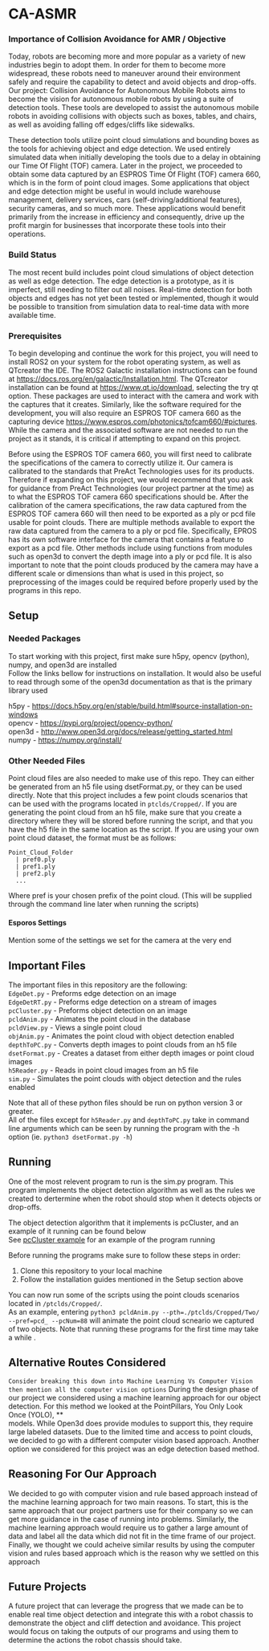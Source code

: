 # CA-ASMR

### Importance of Collision Avoidance for AMR / Objective
Today, robots are becoming more and more popular as a variety of new industries begin to adopt them. In order for them to become more widespread, these robots need to maneuver around their environment safely and require the capability to detect and avoid objects and drop-offs. Our project: Collision Avoidance for Autonomous Mobile Robots aims to become the vision for autonomous mobile robots by using a suite of detection tools. These tools are developed to assist the autonomous mobile robots in avoiding collisions with objects such as boxes, tables, and chairs, as well as avoiding falling off edges/cliffs like sidewalks. 

These detection tools utilize point cloud simulations and bounding boxes as the tools for achieving object and edge detection. We used entirely simulated data when initially developing the tools due to a delay in obtaining our Time Of Flight (TOF) camera. Later in the project, we proceeded to obtain some data captured by an ESPROS Time Of Flight (TOF) camera 660, which is in the form of point cloud images. Some applications that object and edge detection might be useful in would include warehouse management, delivery services, cars (self-driving/additional features), security cameras, and so much more. These applications would benefit primarily from the increase in efficiency and consequently, drive up the profit margin for businesses that incorporate these tools into their operations.

### Build Status
The most recent build includes point cloud simulations of object detection as well as edge detection. The edge detection is a prototype, as it is imperfect, still needing to filter out all noises. Real-time detection for both objects and edges has not yet been tested or implemented, though it would be possible to transition from simulation data to real-time data with more available time.

### Prerequisites
To begin developing and continue the work for this project, you will need to install ROS2 on your system for the robot operating system, as well as QTcreator the IDE. The ROS2 Galactic installation instructions can be found at https://docs.ros.org/en/galactic/Installation.html. The QTcreator installation can be found at https://www.qt.io/download, selecting the try qt option. These packages are used to interact with the camera and work with the captures that it creates. Similarly, like the software required for the development, you will also require an ESPROS TOF camera 660 as the capturing device https://www.espros.com/photonics/tofcam660/#pictures. While the camera and the associated software are not needed to run the project as it stands, it is critical if attempting to expand on this project.

Before using the ESPROS TOF camera 660, you will first need to calibrate the specifications of the camera to correctly utilize it. Our camera is calibrated to the standards that PreAct Technologies uses for its products. Therefore if expanding on this project, we would recommend that you ask for guidance from PreAct Technologies (our project partner at the time) as to what the ESPROS TOF camera 660 specifications should be. After the calibration of the camera specifications, the raw data captured from the ESPROS TOF camera 660 will then need to be exported as a ply or pcd file usable for point clouds. There are multiple methods available to export the raw data captured from the camera to a ply or pcd file. Specifically, EPROS has its own software interface for the camera that contains a feature to export as a pcd file. Other methods include using functions from modules such as open3d to convert the depth image into a ply or pcd file. It is also important to note that the point clouds produced by the camera may have a different scale or dimensions than what is used in this project, so preprocessing of the images could be required before properly used by the programs in this repo.

## Setup
### Needed Packages
To start working with this project, first make sure h5py, opencv (python), numpy, and open3d are installed <br>
Follow the links bellow for instructions on installation. It would also be useful to read through some of the open3d documentation as that is the primary library used

h5py - https://docs.h5py.org/en/stable/build.html#source-installation-on-windows <br>
opencv - https://pypi.org/project/opencv-python/ <br>
open3d - http://www.open3d.org/docs/release/getting_started.html <br>
numpy - https://numpy.org/install/ <br>

### Other Needed Files
Point cloud files are also needed to make use of this repo. They can either be generated from an h5 file using dsetFormat.py, or they can be used directly. Note that this project includes a few point clouds scenarios that can be used with the programs located in `ptclds/Cropped/`. If you are generating the point cloud from an h5 file, make sure that you create a directory where they will be stored before running the script, and that you have the h5 file in the same location as the script. If you are using your own point cloud dataset, the format must be as follows:
```
Point_Cloud_Folder
  | pref0.ply
  | pref1.ply
  | pref2.ply
  ...
```
Where pref is your chosen prefix of the point cloud. (This will be supplied through the command line later when running the scripts)

#### Esporos Settings
Mention some of the settings we set for the camera at the very end

## Important Files
The important files in this repository are the following: <br>
  `EdgeDet.py` - Preforms edge detection on an image <br>
  `EdgeDetRT.py` - Preforms edge detection on a stream of images <br>
  `pcCluster.py` - Preforms object detection on an image <br>
  `pcldAnim.py` - Animates the point cloud in the database <br>
  `pcldView.py` - Views a single point cloud <br>
  `objAnim.py` - Animates the point cloud with object detection enabled <br>
  `depthToPC.py` - Converts depth images to point clouds from an h5 file<br>
  `dsetFormat.py` - Creates a dataset from either depth images or point cloud images <br>
  `h5Reader.py` - Reads in point cloud images from an h5 file <br>
  `sim.py` - Simulates the point clouds with object detection and the rules enabled <br>
  
Note that all of these python files should be run on python version 3 or greater. <br>
All of the files except for `h5Reader.py` and `depthToPC.py` take in command line arguments which can be seen by running the program with the -h option (ie. `python3 dsetFormat.py -h`)<br>


## Running
One of the most relevent program to run is the sim.py program. This program implements the object detection algorithm as well as the rules we created to dertermine when the robot should stop when it detects objects or drop-offs. <br>

The object detection algorithm that it implements is pcCluster, and an example of it running can be found below <br>
See [pcCluster example](https://github.com/jwright303/CA-ASMR/blob/main/OBJREAD.md) for an example of the program running <br>

Before running the programs make sure to follow these steps in order:<br>
1. Clone this repository to your local machine<br>
2. Follow the installation guides mentioned in the Setup section above<br>

You can now run some of the scripts using the point clouds scenarios located in `/ptclds/Cropped/`.<br> 
As an example, entering `python3 pcldAnim.py --pth=./ptclds/Cropped/Two/ --pref=pcd_ --pcNum=88` will animate the point cloud scneario we captured of two objects. Note that running these programs for the first time may take a while .


## Alternative Routes Considered
`Consider breaking this down into Machine Learning Vs Computer Vision then mention all the computer vision options`
During the design phase of our project we considered using a machine learning approach for our object detection. For this method we looked at the PointPillars, You Only Look Once (YOLO), ** <br>
models. While Open3d does provide modules to support this, they require large labeled datasets. Due to the limited time and access to point clouds, we decided to go with a different computer vision based approach. Another option we considered for this project was an edge detection based method.


## Reasoning For Our Approach
We decided to go with computer vision and rule based approach instead of the machine learning approach for two main reasons. To start, this is the same approach that our project partners use for their company so we can get more guidance in the case of running into problems. Similarly, the machine learning approach would require us to gather a large amount of data and label all the data which did not fit in the time frame of our project. Finally, we thought we could acheive similar results by using the computer vision and rules based approach which is the reason why we settled on this approach

## Future Projects
A future project that can leverage the progress that we made can be to enable real time object detection and integrate this with a robot chassis to demonstrate the object and cliff detection and avoidance. This project would focus on taking the outputs of our programs and using them to determine the actions the robot chassis should take. 

